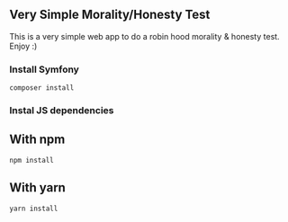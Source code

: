 ## Very Simple Morality/Honesty Test
This is a very simple web app to do a robin hood morality & honesty test. Enjoy :)

### Install Symfony  
`composer install`  

### Instal JS dependencies  

## With npm  
`npm install`  

## With yarn  
`yarn install`  